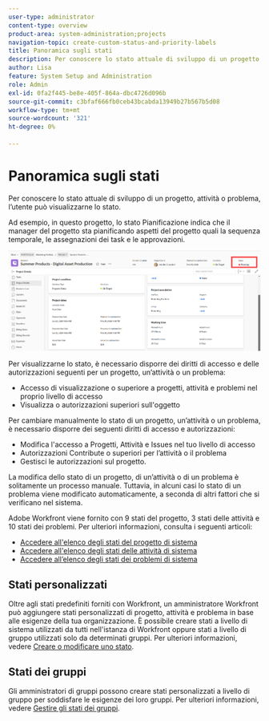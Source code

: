 ```yaml
---
user-type: administrator
content-type: overview
product-area: system-administration;projects
navigation-topic: create-custom-status-and-priority-labels
title: Panoramica sugli stati
description: Per conoscere lo stato attuale di sviluppo di un progetto, attività o problema, l’utente può visualizzarne lo stato.
author: Lisa
feature: System Setup and Administration
role: Admin
exl-id: 0fa2f445-be8e-405f-864a-dbc4726d096b
source-git-commit: c3bfaf666fb0ceb43bcabda13949b27b567b5d08
workflow-type: tm+mt
source-wordcount: '321'
ht-degree: 0%

---
```


# Panoramica sugli stati

<!-- Audited: 01/2024 -->

Per conoscere lo stato attuale di sviluppo di un progetto, attività o problema, l’utente può visualizzarne lo stato.

Ad esempio, in questo progetto, lo stato Pianificazione indica che il manager del progetto sta pianificando aspetti del progetto quali la sequenza temporale, le assegnazioni dei task e le approvazioni.

![Stato progetto di esempio](assets/statuses-overview.png)

Per visualizzarne lo stato, è necessario disporre dei diritti di accesso e delle autorizzazioni seguenti per un progetto, un’attività o un problema:

* Accesso di visualizzazione o superiore a progetti, attività e problemi nel proprio livello di accesso
* Visualizza o autorizzazioni superiori sull&#39;oggetto

Per cambiare manualmente lo stato di un progetto, un’attività o un problema, è necessario disporre dei seguenti diritti di accesso e autorizzazioni:

* Modifica l&#39;accesso a Progetti, Attività e Issues nel tuo livello di accesso
* Autorizzazioni Contribute o superiori per l’attività o il problema
* Gestisci le autorizzazioni sul progetto.

La modifica dello stato di un progetto, di un’attività o di un problema è solitamente un processo manuale. Tuttavia, in alcuni casi lo stato di un problema viene modificato automaticamente, a seconda di altri fattori che si verificano nel sistema.

Adobe Workfront viene fornito con 9 stati del progetto, 3 stati delle attività e 10 stati dei problemi. Per ulteriori informazioni, consulta i seguenti articoli:

* [Accedere all&#39;elenco degli stati del progetto di sistema](../../../administration-and-setup/customize-workfront/creating-custom-status-and-priority-labels/project-statuses.md)
* [Accedere all&#39;elenco degli stati delle attività di sistema](../../../administration-and-setup/customize-workfront/creating-custom-status-and-priority-labels/task-statuses.md)
* [Accedere all’elenco degli stati dei problemi di sistema](../../../administration-and-setup/customize-workfront/creating-custom-status-and-priority-labels/issue-statuses.md)

## Stati personalizzati

Oltre agli stati predefiniti forniti con Workfront, un amministratore Workfront può aggiungere stati personalizzati di progetto, attività e problema in base alle esigenze della tua organizzazione. È possibile creare stati a livello di sistema utilizzati da tutti nell&#39;istanza di Workfront oppure stati a livello di gruppo utilizzati solo da determinati gruppi. Per ulteriori informazioni, vedere [Creare o modificare uno stato](../../../administration-and-setup/customize-workfront/creating-custom-status-and-priority-labels/create-or-edit-a-status.md).

## Stati dei gruppi

Gli amministratori di gruppi possono creare stati personalizzati a livello di gruppo per soddisfare le esigenze dei loro gruppi. Per ulteriori informazioni, vedere [Gestire gli stati dei gruppi](../../../administration-and-setup/manage-groups/manage-group-statuses/manage-group-statuses.md).
